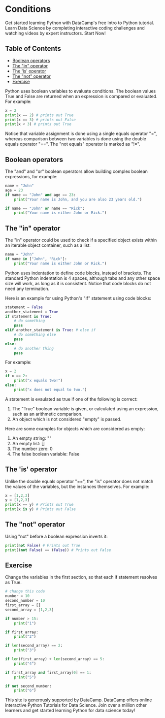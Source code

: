# Conditions

Get started learning Python with DataCamp's free Intro to Python tutorial.
Learn Data Science by completing interactive coding challenges
and watching videos by expert instructors.
Start Now!

## Table of Contents

<!-- START doctoc generated TOC please keep comment here to allow auto update -->
<!-- DON'T EDIT THIS SECTION, INSTEAD RE-RUN doctoc TO UPDATE -->

- [Boolean operators](#boolean-operators)
- [The "in" operator](#the-in-operator)
- [The 'is' operator](#the-is-operator)
- [The "not" operator](#the-not-operator)
- [Exercise](#exercise)

<!-- END doctoc generated TOC please keep comment here to allow auto update -->

Python uses boolean variables to evaluate conditions.
The boolean values True and False are returned
when an expression is compared or evaluated.
For example:

```python
x = 2
print(x == 2) # prints out True
print(x == 3) # prints out False
print(x < 3) # prints out True
```

Notice that variable assignment is done using a single equals operator "=",
whereas comparison between two variables is done using the double equals operator "==".
The "not equals" operator is marked as "!=".

## Boolean operators

The "and" and "or" boolean operators allow building complex boolean expressions,
for example:

```python
name = "John"
age = 23
if name == "John" and age == 23:
    print("Your name is John, and you are also 23 years old.")

if name == "John" or name == "Rick":
    print("Your name is either John or Rick.")
```

## The "in" operator

The "in" operator could be used to check if
a specified object exists within an iterable object container,
such as a list:

```python
name = "John"
if name in ["John", "Rick"]:
    print("Your name is either John or Rick.")
```

Python uses indentation to define code blocks, instead of brackets.
The standard Python indentation is 4 spaces,
although tabs and any other space size will work, as long as it is consistent.
Notice that code blocks do not need any termination.

Here is an example for using Python's "if" statement using code blocks:

```python
statement = False
another_statement = True
if statement is True:
    # do something
    pass
elif another_statement is True: # else if
    # do something else
    pass
else:
    # do another thing
    pass
```

For example:

```python
x = 2
if x == 2:
    print("x equals two!")
else:
    print("x does not equal to two.")
```

A statement is evaulated as true if one of the following is correct:

1. The "True" boolean variable is given, or calculated using an expression,
   such as an arithmetic comparison.
2. An object which is not considered "empty" is passed.

Here are some examples for objects which are considered as empty:

1. An empty string: ""
2. An empty list: []
3. The number zero: 0
4. The false boolean variable: False

## The 'is' operator

Unlike the double equals operator "==",
the "is" operator does not match the values of the variables,
but the instances themselves.
For example:

```python
x = [1,2,3]
y = [1,2,3]
print(x == y) # Prints out True
print(x is y) # Prints out False
```

## The "not" operator

Using "not" before a boolean expression inverts it:

```python
print(not False) # Prints out True
print((not False) == (False)) # Prints out False
```

## Exercise

Change the variables in the first section,
so that each if statement resolves as True.

```python
# change this code
number = 10
second_number = 10
first_array = []
second_array = [1,2,3]

if number > 15:
    print("1")

if first_array:
    print("2")

if len(second_array) == 2:
    print("3")

if len(first_array) + len(second_array) == 5:
    print("4")

if first_array and first_array[0] == 1:
    print("5")

if not second_number:
    print("6")
```

This site is generously supported by DataCamp.
DataCamp offers online interactive Python Tutorials for Data Science.
Join over a million other learners and get started learning Python for data science today!
